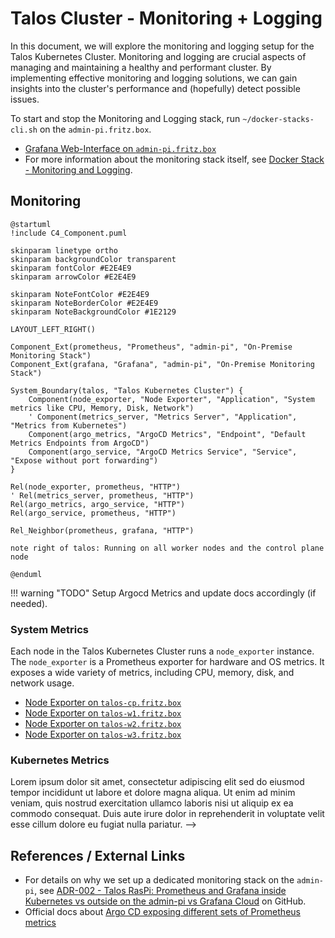 # Talos Cluster - Monitoring + Logging

In this document, we will explore the monitoring and logging setup for the Talos Kubernetes Cluster. Monitoring and logging are crucial aspects of managing and maintaining a healthy and performant cluster. By implementing effective monitoring and logging solutions, we can gain insights into the cluster's performance and (hopefully) detect possible issues.

To start and stop the Monitoring and Logging stack, run `~/docker-stacks-cli.sh` on the `admin-pi.fritz.box`.

- [Grafana Web-Interface on `admin-pi.fritz.box`](http://admin-pi.fritz.box)
- For more information about the monitoring stack itself, see [Docker Stack - Monitoring and Logging](../../api-docs/docker/monitoring-logging.md).

## Monitoring

```kroki-c4plantuml
@startuml
!include C4_Component.puml

skinparam linetype ortho
skinparam backgroundColor transparent
skinparam fontColor #E2E4E9
skinparam arrowColor #E2E4E9

skinparam NoteFontColor #E2E4E9
skinparam NoteBorderColor #E2E4E9
skinparam NoteBackgroundColor #1E2129

LAYOUT_LEFT_RIGHT()

Component_Ext(prometheus, "Prometheus", "admin-pi", "On-Premise Monitoring Stack")
Component_Ext(grafana, "Grafana", "admin-pi", "On-Premise Monitoring Stack")

System_Boundary(talos, "Talos Kubernetes Cluster") {
    Component(node_exporter, "Node Exporter", "Application", "System metrics like CPU, Memory, Disk, Network")
    ' Component(metrics_server, "Metrics Server", "Application", "Metrics from Kubernetes")
    Component(argo_metrics, "ArgoCD Metrics", "Endpoint", "Default Metrics Endpoints from ArgoCD")
    Component(argo_service, "ArgoCD Metrics Service", "Service", "Expose without port forwarding")
}

Rel(node_exporter, prometheus, "HTTP")
' Rel(metrics_server, prometheus, "HTTP")
Rel(argo_metrics, argo_service, "HTTP")
Rel(argo_service, prometheus, "HTTP")

Rel_Neighbor(prometheus, grafana, "HTTP")

note right of talos: Running on all worker nodes and the control plane node

@enduml
```

!!! warning "TODO"
    Setup Argocd Metrics and update docs accordingly (if needed).

### System Metrics

Each node in the Talos Kubernetes Cluster runs a `node_exporter` instance. The `node_exporter` is a Prometheus exporter for hardware and OS metrics. It exposes a wide variety of metrics, including CPU, memory, disk, and network usage.

- [Node Exporter on `talos-cp.fritz.box`](http://talos-cp.fritz.box:30091)
- [Node Exporter on `talos-w1.fritz.box`](http://talos-w1.fritz.box:30091)
- [Node Exporter on `talos-w2.fritz.box`](http://talos-w2.fritz.box:30091)
- [Node Exporter on `talos-w3.fritz.box`](http://talos-w3.fritz.box:30091)

### Kubernetes Metrics
Lorem ipsum dolor sit amet, consectetur adipiscing elit sed do eiusmod tempor incididunt ut labore et dolore magna aliqua. Ut enim ad minim veniam, quis nostrud exercitation ullamco laboris nisi ut aliquip ex ea commodo consequat. Duis aute irure dolor in reprehenderit in voluptate velit esse cillum dolore eu fugiat nulla pariatur. -->

<!-- ## Logging

Lorem ipsum dolor sit amet, consectetur adipiscing elit sed do eiusmod tempor incididunt ut labore et dolore magna aliqua. Ut enim ad minim veniam, quis nostrud exercitation ullamco laboris nisi ut aliquip ex ea commodo consequat. Duis aute irure dolor in reprehenderit in voluptate velit esse cillum dolore eu fugiat nulla pariatur. -->

## References / External Links

- For details on why we set up a dedicated monitoring stack on the `admin-pi`, see [ADR-002 - Talos RasPi: Prometheus and Grafana inside Kubernetes vs outside on the admin-pi vs Grafana Cloud](https://github.com/sommerfeld-io/configs-homelab/issues/35) on GitHub.
- Official docs about [Argo CD exposing different sets of Prometheus metrics](https://argo-cd.readthedocs.io/en/stable/operator-manual/metrics)
